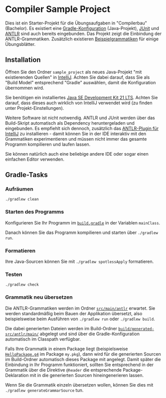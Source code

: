 # Compiler Sample Project

Dies ist ein Starter-Projekt für die Übungsaufgaben in "Compilerbau" (Bachelor). Es existiert
eine [Gradle-Konfiguration](build.gradle) (Java-Projekt), [JUnit](https://junit.org/junit5/)
und [ANTLR](https://www.antlr.org/) sind auch bereits eingebunden. Das Projekt zeigt die
Einbindung der ANTLR-Grammatiken. Zusätzlich existieren [Beispielgrammatiken](src/main/antlr/)
für einige Übungsblätter.

## Installation

Öffnen Sie den Ordner `sample_project` als neues Java-Projekt "mit existierenden Quellen" in
[IntelliJ](https://www.jetbrains.com/idea/). Achten Sie dabei darauf, dass Sie als "Build
Model" entsprechend "Gradle" auswählen, damit die Konfiguration übernommen wird.

Sie benötigen ein installiertes [Java SE Development Kit 21 LTS](https://jdk.java.net/21/).
Achten Sie darauf, dass dieses auch wirklich von IntelliJ verwendet wird (zu finden unter
Projekt-Einstellungen).

Weitere Software ist nicht notwendig. ANTLR und JUnit werden über das Build-Skript automatisch
als Dependency heruntergeladen und eingebunden. Es empfiehlt sich dennoch, zusätzlich das
[ANTLR-Plugin für IntelliJ](https://plugins.jetbrains.com/plugin/7358-antlr-v4) zu
installieren - damit können Sie in der IDE interaktiv mit den Grammatiken experimentieren und
müssen nicht immer das gesamte Programm kompilieren und laufen lassen.

Sie können natürlich auch eine beliebige andere IDE oder sogar einen einfachen Editor
verwenden.

## Gradle-Tasks

### Aufräumen

`./gradlew clean`

### Starten des Programms

Konfigurieren Sie Ihr Programm im [`build.gradle`](build.gradle) in der Variablen `mainClass`.

Danach können Sie das Programm kompilieren und starten über `./gradlew run`.

### Formatieren

Ihre Java-Sourcen können Sie mit `./gradlew spotlessApply` formatieren.

### Testen

`./gradlew check`

### Grammatik neu übersetzen

Die ANTLR-Grammatiken werden im Ordner [`src/main/antlr`](src/main/antlr/) erwartet. Sie
werden standardmäßig beim Bauen der Applikation übersetzt, also beispielsweise beim Ausführen
von `./gradlew run` oder `./gradlew build`.

Die dabei generierten Dateien werden im Build-Ordner
[`build/generated-src/antlr/main/`](build/generated-src/antlr/main/) abgelegt und sind über
die Gradle-Konfiguration automatisch im Classpath verfügbar.

Falls Ihre Grammatik in einem Package liegt (beispielsweise
[`HelloPackage.g4`](src/main/antlr/my/pkg/HelloPackage.g4) im Package `my.pkg`), dann wird für
die generierten Sourcen im Build-Ordner automatisch dieses Package mit angelegt. Damit später
die Einbindung in Ihr Programm funktioniert, sollten Sie entsprechend in der Grammatik über
die Direktive `@header` die entsprechende Package-Deklaration mit in die generierten Sourcen
hineingenerieren lassen.

Wenn Sie die Grammatik einzeln übersetzen wollen, können Sie dies mit
`./gradlew generateGrammarSource` tun.

<!--  pandoc -s -f markdown -t markdown+smart-grid_tables-multiline_tables-simple_tables --columns=94 readme.md -o xxx.md  -->
